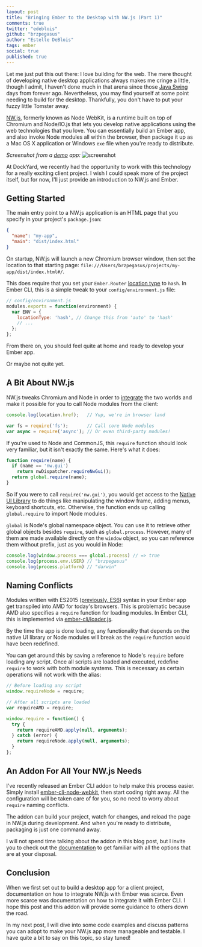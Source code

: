 ```yaml
---
layout: post
title: "Bringing Ember to the Desktop with NW.js (Part 1)"
comments: true
twitter: "edeblois"
github: "brzpegasus"
author: "Estelle DeBlois"
tags: ember
social: true
published: true
---
```


Let me just put this out there: I love building for the web. The mere
thought of developing native desktop applications always makes me cringe
a little, though I admit, I haven't done much in that arena since those
[Java Swing](http://en.wikipedia.org/wiki/Swing_%28Java%29) days from forever ago.
Nevertheless, you may find yourself at some point needing to build for the desktop.
Thankfully, you don't have to put your fuzzy little Tomster away.

[NW.js](https://github.com/nwjs/nw.js), formerly known as Node WebKit, is a runtime
built on top of Chromium and Node/IO.js that lets you develop native applications
using the web technologies that you love. You can essentially build an Ember app, and
also invoke Node modules all within the browser, then package it up as
a Mac OS X application or Windows `exe` file when you're ready to distribute.

_Screenshot from a [demo](https://github.com/brzpegasus/ember-nw-markdown) app:_
![screenshot](https://cloud.githubusercontent.com/assets/1691398/6768192/536a6fde-d033-11e4-9375-e2f506c1c8c7.png)

At DockYard, we recently had the opportunity to work with this
technology for a really exciting client project. I wish I could speak more of
the project itself, but for now, I'll just provide an introduction to NW.js and Ember.

## Getting Started

The main entry point to a NW.js application is an HTML page that you
specify in your project's `package.json`:

```json
{
  "name": "my-app",
  "main": "dist/index.html"
}
```

On startup, NW.js will launch a new Chromium browser window,
then set the location to that starting page:
`file:///Users/brzpegasus/projects/my-app/dist/index.html#/`.

This does require that you set your `Ember.Router`
[location type](http://emberjs.com/api/classes/Ember.Location.html) to `hash`. In Ember CLI,
this is a simple tweak to your `config/environment.js` file:

```javascript
// config/environment.js
modules.exports = function(environment) {
  var ENV = {
    locationType: 'hash', // Change this from 'auto' to 'hash'
    // ...
  };
};
```

From there on, you should feel quite at home and ready to develop your Ember app.

Or maybe not quite yet.

## A Bit About NW.js

NW.js tweaks Chromium and Node in order to
[integrate](https://github.com/nwjs/nw.js/wiki/How-node.js-is-integrated-with-chromium)
the two worlds and make it possible for you to call Node modules from the client:

```javascript
console.log(location.href);   // Yup, we're in browser land

var fs = require('fs');       // Call core Node modules
var async = require('async'); // Or even third-party modules!
```

If you're used to Node and CommonJS, this `require` function should look very
familiar, but it isn't exactly the same. Here's what it does:

```javascript
function require(name) {
  if (name == 'nw.gui')
    return nwDispatcher.requireNwGui();
  return global.require(name);
}
```

So if you were to call `require('nw.gui')`, you would get access to the
[Native UI Library](https://github.com/nwjs/nw.js/wiki/Native-UI-API-Manual)
to do things like manipulating the window frame, adding menus, keyboard shortcuts, etc.
Otherwise, the function ends up calling `global.require` to import Node modules.

`global` is Node's global namespace object. You can use it to retrieve
other global objects besides `require`, such as `global.process`.
However, many of them are made available directly on the `window` object, so you can
reference them without prefix, just as you would in Node:

```javascript
console.log(window.process === global.process) // => true
console.log(process.env.USER) // "brzpegasus"
console.log(process.platform) // "darwin"
```

## Naming Conflicts

Modules written with ES2015 ([previously, ES6](https://esdiscuss.org/topic/javascript-2015#content-3))
syntax in your Ember app get transpiled into
AMD for today's browsers. This is problematic because AMD also specifies a
`require` function for loading modules. In Ember CLI, this is implemented via
[ember-cli/loader.js](https://github.com/ember-cli/loader.js).

By the time the app is done loading, any functionality that depends on
the native UI library or Node modules will break as the `require`
function would have been redefined.

You can get around this by saving a reference to Node's `require` before loading
any script. Once all scripts are loaded and executed, redefine `require`
to work with both module systems. This is necessary as certain operations
will not work with the alias:

```javascript
// Before loading any script
window.requireNode = require;

// After all scripts are loaded
var requireAMD = require;

window.require = function() {
  try {
    return requireAMD.apply(null, arguments);
  } catch (error) {
    return requireNode.apply(null, arguments);
  }
};
```

## An Addon For All Your NW.js Needs

I've recently released an Ember CLI addon to help make this process
easier. Simply install [ember-cli-node-webkit](https://github.com/brzpegasus/ember-cli-node-webkit),
then start coding right away. All the configuration will be taken care
of for you, so no need to worry about `require` naming conflicts.

The addon can build your project, watch for changes, and reload the page in NW.js
during development. And when you're ready to distribute, packaging is just
one command away.

I will not spend time talking about the addon in this blog post, but I
invite you to check out the [documentation](https://github.com/brzpegasus/ember-cli-node-webkit/blob/master/README.md)
to get familiar with all the options that are at your disposal.

## Conclusion

When we first set out to build a desktop app for a client project,
documentation on how to integrate NW.js with Ember was scarce. Even more
scarce was documentation on how to integrate it with Ember CLI. I hope
this post and this addon will provide some guidance to others down the
road.

In my next post, I will dive into some code examples and discuss patterns
you can adopt to make your NW.js app more manageable and testable.
I have quite a bit to say on this topic, so stay tuned!
